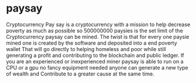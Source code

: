 # paysay
Cryptocurrency
Pay say is a cryptocurrency with a mission to help decrease poverty as much as possible so 500000000 paysies is the set limit of the
Cryptocurrency paysay can be mined. The twist is that for every one paysie mined one is created by the software and deposited into a end poverty wallet
That will go directly to helping homeless and poor while still generating a profit and contributing to the blockchain and public ledger. 
If you are an experienced or inexperienced miner paysay is able to run on a CPU or a gpu no fancy equipment needed anyone can generate a new type of wealth and
Contribute to a greater cause at the same time. 
